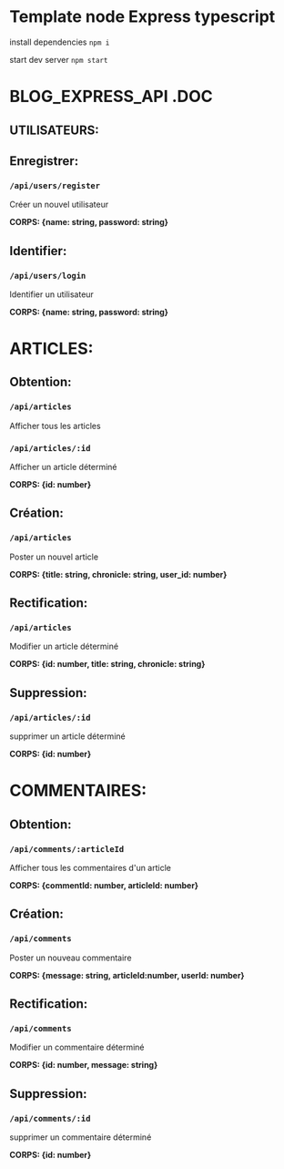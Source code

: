 # Template node Express typescript

install dependencies
`npm i`

start dev server
`npm start`

# BLOG_EXPRESS_API .DOC


## UTILISATEURS:

## Enregistrer:

### `/api/users/register`

Créer un nouvel utilisateur

**CORPS: {name: string, password: string}** 

## Identifier:

### `/api/users/login`

Identifier un utilisateur

**CORPS: {name: string, password: string}** 



# ARTICLES:

## Obtention:
### `/api/articles`

Afficher tous les articles

### `/api/articles/:id`

Afficher un article déterminé

**CORPS: {id: number}**    

## Création:

### `/api/articles`

 Poster un nouvel article

**CORPS: {title: string, chronicle: string, user_id: number}** 


## Rectification:

### `/api/articles`

Modifier un article déterminé 

**CORPS: {id: number, title: string, chronicle: string}** 

## Suppression:
### `/api/articles/:id`

supprimer un article déterminé

**CORPS: {id: number}** 




# COMMENTAIRES:

## Obtention:
### `/api/comments/:articleId`

Afficher tous les commentaires d'un article

**CORPS: {commentId: number, articleId: number}** 

## Création:

### `/api/comments`

Poster un nouveau commentaire

**CORPS: {message: string, articleId:number, userId: number}** 

## Rectification:

### `/api/comments`

Modifier un commentaire déterminé

**CORPS: {id: number, message: string}** 

## Suppression:

### `/api/comments/:id`

supprimer un commentaire déterminé

**CORPS: {id: number}** 

